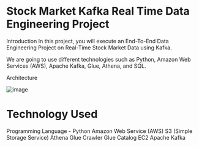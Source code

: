 # Stock Market Kafka Real Time Data Engineering Project

Introduction
In this project, you will execute an End-To-End Data Engineering Project on Real-Time Stock Market Data using Kafka.

We are going to use different technologies such as Python, Amazon Web Services (AWS), Apache Kafka, Glue, Athena, and SQL.

Architecture

![image](https://github.com/user-attachments/assets/04b3aade-2a20-481b-aca3-4d4dfb0260ea)


# Technology Used
Programming Language - Python
Amazon Web Service (AWS)
S3 (Simple Storage Service)
Athena
Glue Crawler
Glue Catalog
EC2
Apache Kafka
